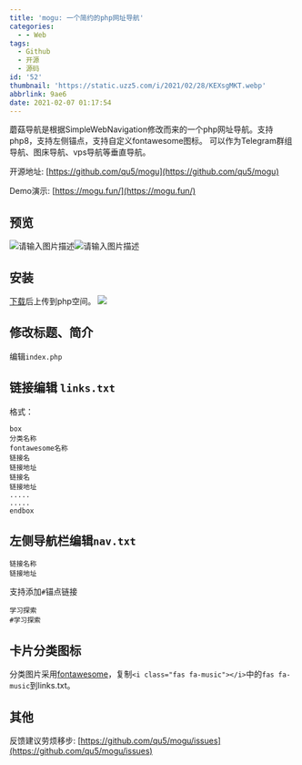 ```yaml
---
title: 'mogu: 一个简约的php网址导航'
categories:
  - - Web
tags:
  - Github
  - 开源
  - 源码
id: '52'
thumbnail: 'https://static.uzz5.com/i/2021/02/28/KEXsgMKT.webp'
abbrlink: 9ae6
date: 2021-02-07 01:17:54
---
```


蘑菇导航是根据SimpleWebNavigation修改而来的一个php网址导航。支持php8，支持左侧锚点，支持自定义fontawesome图标。 可以作为Telegram群组导航、图床导航、vps导航等垂直导航。

开源地址: [https://github.com/qu5/mogu](https://github.com/qu5/mogu) 

Demo演示: [https://mogu.fun/](https://mogu.fun/) 


## 预览

![请输入图片描述](https://static.uzz5.com/i/2021/02/28/Brx3RZFP.webp "请输入图片描述")![请输入图片描述](https://static.uzz5.com/i/2021/02/28/7LmL8TBN.webp "请输入图片描述")

## 安装

[下载](https://github.com/qu5/mogu/archive/main.zip)后上传到php空间。 ![](https://static.uzz5.com/i/2021/02/28/Yv7xL8qB.webp)

## 修改标题、简介

编辑`index.php`

## 链接编辑 `links.txt`

格式：

```
box
分类名称
fontawesome名称
链接名
链接地址
链接名
链接地址
.....
.....
endbox
```

## 左侧导航栏编辑`nav.txt`

```
链接名称
链接地址
```

支持添加`#`锚点链接

```
学习探索
#学习探索
```

## 卡片分类图标

分类图片采用[fontawesome](https://fontawesome.com/)，复制`<i class="fas fa-music"></i>`中的`fas fa-music`到links.txt。

## 其他

反馈建议劳烦移步: [https://github.com/qu5/mogu/issues](https://github.com/qu5/mogu/issues)